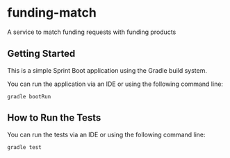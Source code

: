# funding-match
A service to match funding requests with funding products

## Getting Started

This is a simple Sprint Boot application using the Gradle build system. 

You can run the application via an IDE or using the following command line:

```shell
gradle bootRun
```

## How to Run the Tests

You can run the tests via an IDE or using the following command line:

```shell
gradle test
```
